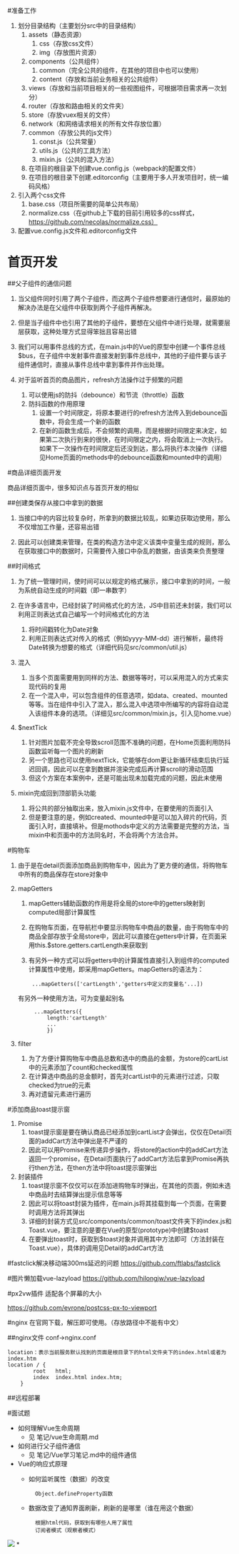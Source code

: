 #准备工作
1. 划分目录结构（主要划分src中的目录结构）
	1. assets（静态资源）
		1. css（存放css文件）
		2. img（存放图片资源）
	2. components（公共组件）
		1. common（完全公共的组件，在其他的项目中也可以使用）
		2. content（存放和当前业务相关的公共组件）
	3. views（存放和当前项目相关的一些视图组件，可根据项目需求再一次划分）
	4. router（存放和路由相关的文件夹）
	5. store（存放vuex相关的文件）
	6. network（和网络请求相关的所有文件存放位置）
	7. common（存放公共的js文件）
		1. const.js（公共常量）
		2. utils.js（公共的工具方法）
		3. mixin.js（公共的混入方法）
	8. 在项目的根目录下创建vue.config.js（webpack的配置文件）
	9. 在项目的根目录下创建.editorconfig（主要用于多人开发项目时，统一编码风格）
2. 引入两个css文件
	1. base.css（项目所需要的简单公共布局）
	2. normalize.css（在github上下载的目前引用较多的css样式，https://github.com/necolas/normalize.css）
3. 配置vue.config.js文件和.editorconfig文件
	
# 首页开发

##父子组件的通信问题

1. 当父组件同时引用了两个子组件，而这两个子组件想要进行通信时，最原始的解决办法是在父组件中获取到两个子组件再解决。

2. 但是当子组件中也引用了其他的子组件，要想在父组件中进行处理，就需要层层获取，这种处理方式显得笨拙且容易出错

3. 我们可以用事件总线的方式，在main.js中的Vue的原型中创建一个事件总线$bus，在子组件中发射事件直接发射到事件总线中，其他的子组件要与该子组件通信时，直接从事件总线中拿到事件并作出处理。
	

2. 对于监听首页的商品图片，refresh方法操作过于频繁的问题
	1. 可以使用js的防抖（debounce）和节流（throttle）函数
	2. 防抖函数的作用原理
		1. 设置一个时间限定，将原本要进行的refresh方法传入到debounce函数中，将会生成一个新的函数
		2. 在新的函数生成后，不会频繁的调用，而是根据时间限定来决定，如果第二次执行到来的很快，在时间限定之内，将会取消上一次执行。如果下一次操作在时间限定后还没到达，那么将执行本次操作（详细见Home页面的methods中的debounce函数和mounted中的调用）

#商品详细页面开发

商品详细页面中，很多知识点与首页开发的相似

##创建类保存从接口中拿到的数据

1. 当接口中的内容比较复杂时，所拿到的数据比较乱，如果边获取边使用，那么不仅增加工作量，还容易出错
	
2. 因此可以创建类来管理，在类的构造方法中定义该类中变量生成的规则，那么在获取接口中的数据时，只需要传入接口中杂乱的数据，由该类来负责整理

##时间格式
	
1. 为了统一管理时间，使时间可以以规定的格式展示，接口中拿到的时间，一般为系统自动生成的时间戳（即一串数字）
	
2. 在许多语言中，已经封装了时间格式化的方法，JS中目前还未封装，我们可以利用正则表达式自己编写一个时间格式化的方法
	1. 将时间戳转化为Date对象
	2. 利用正则表达式对传入的格式（例如yyyy-MM-dd）进行解析，最终将Date转换为想要的格式（详细代码见src/common/util.js）
	
3. 混入
	1. 当多个页面需要用到同样的方法、数据等等时，可以采用混入的方式来实现代码的复用
	2. 在一个混入中，可以包含组件的任意选项，如data、created、mounted等等。当在组件中引入了混入，那么混入中选项中所编写的内容将自动混入该组件本身的选项。（详细见src/common/mixin.js，引入见home.vue）

4. $nextTick
	1. 针对图片加载不完全导致scroll范围不准确的问题，在Home页面利用防抖函数监听每一个图片的刷新
	2. 另一个思路也可以使用nextTick，它能够在dom更让新循环结束后执行延迟回调，因此可以在拿到数据并渲染完成后再计算scroll的滑动范围
	3. 但这个方案在本案例中，还是可能出现未加载完成的问题，因此未使用

5. mixin完成回到顶部箭头功能
	1. 将公共的部分抽取出来，放入mixin.js文件中，在要使用的页面引入
	2. 但是要注意的是，例如created、mounted中是可以加入碎片的代码，页面引入时，直接填补。但是mothods中定义的方法需要是完整的方法，当mixin中和页面中的方法同名时，不会将两个方法合并。

#购物车

1. 由于是在detail页面添加商品到购物车中，因此为了更方便的通信，将购物车中所有的商品保存在store对象中
2. mapGetters
	1. mapGetters辅助函数的作用是将全局的store中的getters映射到computed局部计算属性
	2. 在购物车页面，在导航栏中要显示购物车中商品的数量，由于购物车中的商品全部存放于全局store中，因此可以直接在getters中计算，在页面采用this.$store.getters.cartLength来获取到
	3. 有另外一种方式可以将getters中的计算属性直接引入到组件的computed计算属性中使用，即采用mapGetters。mapGetters的语法为：
		
			...mapGetters(['cartLength','getters中定义的变量名'...])
	有另外一种使用方法，可为变量起别名

			...mapGetters({
				length:'cartLength'
				...
				})
3. filter
	1. 为了方便计算购物车中商品总数和选中的商品的金额，为store的cartList中的元素添加了count和checked属性
	2. 在计算选中商品的总金额时，首先对cartList中的元素进行过滤，只取checked为true的元素
	3. 再对遗留元素进行遍历

#添加商品toast提示窗

1. Promise
	1. toast提示窗是要在确认商品已经添加到cartList才会弹出，仅仅在Detail页面的addCart方法中弹出是不严谨的
	2. 因此可以用Promise来传递异步操作，将store的action中的addCart方法返回一个promise，在Detail页面执行了addCart方法后拿到Promise再执行then方法，在then方法中将toast提示窗弹出
2. 封装插件
	1. toast提示窗不仅仅可以在添加进购物车时弹出，在其他的页面，例如未选中商品时去结算弹出提示信息等等
	2. 因此可以将toast封装为插件，在main.js将其挂载到每一个页面，在需要时调用方法将其弹出
	3. 详细的封装方式见src/components/common/toast文件夹下的index.js和Toast.vue，要注意的是要在Vue的原型(prototype)中创建$toast
	4. 在要弹出toast时，获取到$toast对象并调用其中方法即可（方法封装在Toast.vue），具体的调用见Detail的addCart方法

#fastclick解决移动端300ms延迟的问题
https://github.com/ftlabs/fastclick

#图片懒加载vue-lazyload
https://github.com/hilongjw/vue-lazyload

#px2vw插件
适配各个屏幕的大小

https://github.com/evrone/postcss-px-to-viewport

#nginx
在官网下载，解压即可使用。（存放路径中不能有中文）

##nginx文件
conf->nginx.conf

	location：表示当前服务默认找到的页面是根目录下的html文件夹下的index.html或者为index.htm
	location / {
            root   html;
            index  index.html index.htm;
        }

##远程部署


#面试题
* 如何理解Vue生命周期
	* 见 笔记/vue生命周期.md
* 如何进行父子组件通信
	* 见 笔记/Vue学习笔记.md中的组件通信
* Vue的响应式原理
	* 如何监听属性（数据）的改变

			Object.defineProperty函数
	* 数据改变了通知界面刷新，刷新的是哪里（谁在用这个数据）
			
			根据html代码，获取到有哪些人用了属性
			订阅者模式（观察者模式）
			
![](../img/VueResponse.jpg)
* 
